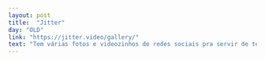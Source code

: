 ```yaml
---
layout: post
title:  "Jitter"
day: "OLD"
link: "https://jitter.video/gallery/"
text: "Tem várias fotos e videozinhos de redes sociais pra servir de template. pode ser útil"
---
```

